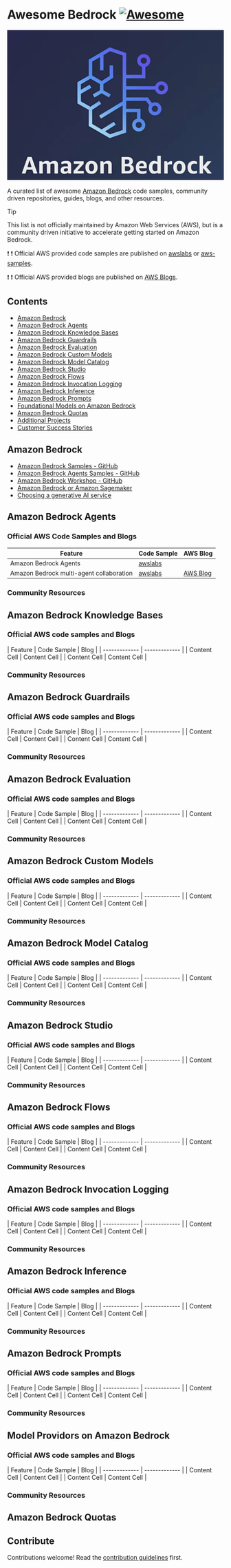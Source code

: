 # Awesome Bedrock [![Awesome](https://awesome.re/badge.svg)](https://awesome.re)

<p class="center">
    <img src="/images/bedrock-logo.png"/>
</p>

A curated list of awesome [Amazon Bedrock](https://aws.amazon.com/bedrock/) code samples, community driven repositories, guides, blogs, and other resources.

> [!TIP]
> This list is not officially maintained by Amazon Web Services (AWS), but is a community driven initiative to accelerate getting started on Amazon Bedrock.

:exclamation: :exclamation: Official AWS provided code samples are published on [awslabs](https://github.com/awslabs) or [aws-samples](https://github.com/aws-samples).

:exclamation: :exclamation: Official AWS provided blogs are published on [AWS Blogs](https://aws.amazon.com/blogs/).

## Contents

- [Amazon Bedrock](#amazon-bedrock)
- [Amazon Bedrock Agents](#amazon-bedrock-agents)
- [Amazon Bedrock Knowledge Bases](#amazon-bedrock-knowledge-bases)
- [Amazon Bedrock Guardrails](#amazon-bedrock-guardrails)
- [Amazon Bedrock Evaluation](#amazon-bedrock-evaluation)
- [Amazon Bedrock Custom Models](#amazon-bedrock-custom-models)
- [Amazon Bedrock Model Catalog](#amazon-bedrock-model-catalog)
- [Amazon Bedrock Studio](#amazon-bedrock-studio)
- [Amazon Bedrock Flows](#amazon-bedrock-flows)
- [Amazon Bedrock Invocation Logging](#amazon-bedrock-invocation-logging)
- [Amazon Bedrock Inference](#amazon-bedrock-inference)
- [Amazon Bedrock Prompts](#amazon-bedrock-prompts)
- [Foundational Models on Amazon Bedrock](#model-providors-on-amazon-bedrock)
- [Amazon Bedrock Quotas](#amazon-bedrock-quotas)
- [Additional Projects](#additional-projects)
- [Customer Success Stories](#customer-success-stories)

## Amazon Bedrock

- [Amazon Bedrock Samples - GitHub](https://github.com/aws-samples/amazon-bedrock-samples)
- [Amazon Bedrock Agents Samples - GitHub](https://github.com/awslabs/amazon-bedrock-agent-samples)
- [Amazon Bedrock Workshop - GitHub](https://github.com/aws-samples/amazon-bedrock-workshop)
- [Amazon Bedrock or Amazon Sagemaker](https://docs.aws.amazon.com/decision-guides/latest/bedrock-or-sagemaker/bedrock-or-sagemaker.html)
- [Choosing a generative AI service](https://docs.aws.amazon.com/decision-guides/latest/generative-ai-on-aws-how-to-choose/guide.html)

## Amazon Bedrock Agents

### Official AWS Code Samples and Blogs

|                 Feature                   |   Code Sample   |    AWS Blog     | 
| ----------------------------------------- | --------------- | --------------- | 
|           Amazon Bedrock Agents           | [awslabs](https://github.com/awslabs/amazon-bedrock-agent-samples)  |                |
| Amazon Bedrock multi-agent collaboration  |   [awslabs](https://github.com/awslabs/amazon-bedrock-agent-samples)   |  [AWS Blog](https://aws.amazon.com/blogs/aws/introducing-multi-agent-collaboration-capability-for-amazon-bedrock/)   |

### Community Resources

## Amazon Bedrock Knowledge Bases

### Official AWS code samples and Blogs

| Feature  | Code Sample | Blog | 
| ------------- | ------------- |
| Content Cell  | Content Cell  |
| Content Cell  | Content Cell  |

### Community Resources

## Amazon Bedrock Guardrails

### Official AWS code samples and Blogs

| Feature  | Code Sample | Blog | 
| ------------- | ------------- |
| Content Cell  | Content Cell  |
| Content Cell  | Content Cell  |

### Community Resources


## Amazon Bedrock Evaluation

### Official AWS code samples and Blogs

| Feature  | Code Sample | Blog | 
| ------------- | ------------- |
| Content Cell  | Content Cell  |
| Content Cell  | Content Cell  |

### Community Resources


## Amazon Bedrock Custom Models

### Official AWS code samples and Blogs

| Feature  | Code Sample | Blog | 
| ------------- | ------------- |
| Content Cell  | Content Cell  |
| Content Cell  | Content Cell  |

### Community Resources

## Amazon Bedrock Model Catalog

### Official AWS code samples and Blogs

| Feature  | Code Sample | Blog | 
| ------------- | ------------- |
| Content Cell  | Content Cell  |
| Content Cell  | Content Cell  |

### Community Resources

## Amazon Bedrock Studio

### Official AWS code samples and Blogs

| Feature  | Code Sample | Blog | 
| ------------- | ------------- |
| Content Cell  | Content Cell  |
| Content Cell  | Content Cell  |

### Community Resources

## Amazon Bedrock Flows

### Official AWS code samples and Blogs

| Feature  | Code Sample | Blog | 
| ------------- | ------------- |
| Content Cell  | Content Cell  |
| Content Cell  | Content Cell  |

### Community Resources

## Amazon Bedrock Invocation Logging

### Official AWS code samples and Blogs

| Feature  | Code Sample | Blog | 
| ------------- | ------------- |
| Content Cell  | Content Cell  |
| Content Cell  | Content Cell  |

### Community Resources

## Amazon Bedrock Inference

### Official AWS code samples and Blogs

| Feature  | Code Sample | Blog | 
| ------------- | ------------- |
| Content Cell  | Content Cell  |
| Content Cell  | Content Cell  |

### Community Resources

## Amazon Bedrock Prompts

### Official AWS code samples and Blogs

| Feature  | Code Sample | Blog | 
| ------------- | ------------- |
| Content Cell  | Content Cell  |
| Content Cell  | Content Cell  |

### Community Resources

## Model Providors on Amazon Bedrock

### Official AWS code samples and Blogs

| Feature  | Code Sample | Blog | 
| ------------- | ------------- |
| Content Cell  | Content Cell  |
| Content Cell  | Content Cell  |

### Community Resources

## Amazon Bedrock Quotas

## Contribute

Contributions welcome! Read the [contribution guidelines](contributing.md) first.
